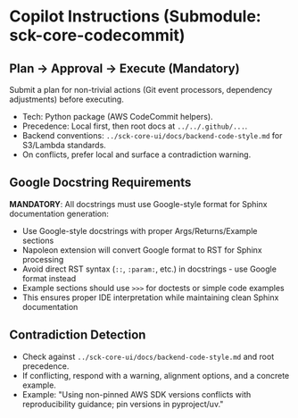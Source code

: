 # Copilot Instructions (Submodule: sck-core-codecommit)

## Plan → Approval → Execute (Mandatory)
Submit a plan for non-trivial actions (Git event processors, dependency adjustments) before executing.

- Tech: Python package (AWS CodeCommit helpers).
- Precedence: Local first, then root docs at `../../.github/...`.
- Backend conventions: `../sck-core-ui/docs/backend-code-style.md` for S3/Lambda standards.
- On conflicts, prefer local and surface a contradiction warning.

## Google Docstring Requirements
**MANDATORY**: All docstrings must use Google-style format for Sphinx documentation generation:
- Use Google-style docstrings with proper Args/Returns/Example sections
- Napoleon extension will convert Google format to RST for Sphinx processing
- Avoid direct RST syntax (`::`, `:param:`, etc.) in docstrings - use Google format instead
- Example sections should use `>>>` for doctests or simple code examples
- This ensures proper IDE interpretation while maintaining clean Sphinx documentation

## Contradiction Detection
- Check against `../sck-core-ui/docs/backend-code-style.md` and root precedence.
- If conflicting, respond with a warning, alignment options, and a concrete example.
- Example: "Using non-pinned AWS SDK versions conflicts with reproducibility guidance; pin versions in pyproject/uv."
